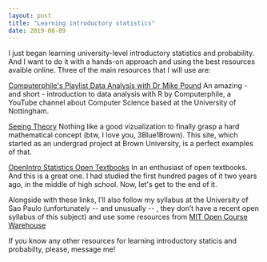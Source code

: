 ```yaml
--- 
layout: post
title: "Learning introductory statistics"
date: 2019-08-09
---
```


I just began learning university-level introductory statistics and probability. And I want to do it with a hands-on approach and using the best resources avaible online. Three of the main resources that I will use are: 

[Computerphile's Playlist Data Analysis with Dr Mike Pound](https://www.youtube.com/playlist?list=PLzH6n4zXuckpfMu_4Ff8E7Z1behQks5ba)
An amazing - and short - introduction to data analysis with R by Computerphile, a YouTube channel about Computer Science based at the University of Nottingham.

[Seeing Theory](https://seeing-theory.brown.edu/)
Nothing like a good vizualization to finally grasp a hard mathematical concept (btw, I love you, 3Blue1Brown). This site, which started as an undergrad project at Brown University, is a perfect examples of that. 

[OpenIntro Statistics Open Textbooks](https://www.openintro.org/)
In an enthusiast of open textbooks. And this is a great one. I had studied the first hundred pages of it two years ago, in the middle of high school. Now, let's get to the end of it. 

Alongside with these links, I’ll also follow my syllabus at the University of Sao Paulo (unfortunately --  and unusually -- , they don’t have a recent open syllabus of this subject) and use some resources from [MIT Open Course Warehouse](https://ocw.mit.edu/courses/mathematics/18-05-introduction-to-probability-and-statistics-spring-2014/index.htm) 

If you know any other resources for learning introductory staticis and probabilty, please, message me!
